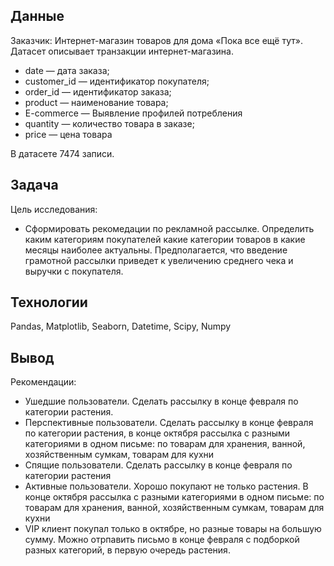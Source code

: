## Данные
Заказчик: Интернет-магазин товаров для дома «Пока все ещё тут».
Датасет описывает транзакции интернет-магазина.

- date — дата заказа;
- customer_id — идентификатор покупателя;
- order_id — идентификатор заказа;
- product — наименование товара;
- E-commerce — Выявление профилей потребления 
- quantity — количество товара в заказе;
- price — цена товара

В датасете 7474 записи.  

## Задача

Цель исследования:
- Сформировать рекомедации по рекламной рассылке. Определить каким категориям покупателей какие категории товаров в какие месяцы наиболее актуальны. Предполагается, что введение грамотной рассылки приведет к увеличению среднего чека и выручки с покупателя. 
 
## Технологии
 
Pandas, Matplotlib, Seaborn, Datetime, Scipy, Numpy

## Вывод

Рекомендации:

- Ушедшие пользователи. Сделать рассылку в конце февраля по категории растения. 
- Перспективные пользователи. Сделать рассылку в конце февраля по категории растения, в конце октября рассылка с разными категориями в одном письме: по товарам для хранения, ванной, хозяйственным сумкам, товарам для кухни
- Спящие пользователи. Сделать рассылку в конце февраля по категории растения 
- Активные пользователи. Хорошо покупают не только растения. В конце октября рассылка с разными категориями в одном письме: по товарам для хранения, ванной, хозяйственным сумкам, товарам для кухни
- VIP клиент покупал только в октябре, но разные товары на большую сумму. Можно отрпавить письмо в конце февраля с подборкой разных категорий, в  первую очередь растения.
 
 

